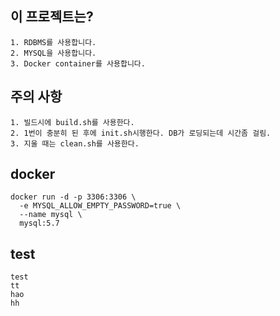 ## 이 프로젝트는?
```
1. RDBMS를 사용합니다.
2. MYSQL을 사용합니다.
3. Docker container를 사용합니다.
```

## 주의 사항
```
1. 빌드시에 build.sh를 사용한다.
2. 1번이 충분히 된 후에 init.sh시행한다. DB가 로딩되는데 시간좀 걸림.
3. 지울 때는 clean.sh를 사용한다.
```

## docker
```
docker run -d -p 3306:3306 \
  -e MYSQL_ALLOW_EMPTY_PASSWORD=true \
  --name mysql \
  mysql:5.7
```

## test
```
test
tt
hao
hh
```
